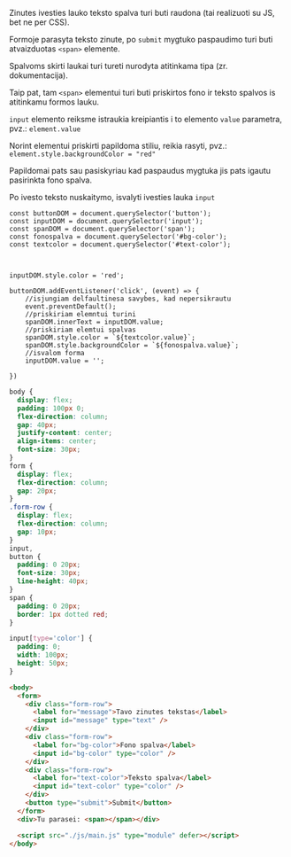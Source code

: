 Zinutes ivesties lauko teksto spalva turi buti raudona (tai realizuoti su JS, bet ne per CSS).

Formoje parasyta teksto zinute, po `submit` mygtuko paspaudimo turi buti atvaizduotas `<span>` elemente.

Spalvoms skirti laukai turi tureti nurodyta atitinkama tipa (zr. dokumentacija).

Taip pat, tam `<span>` elementui turi buti priskirtos fono ir teksto spalvos is atitinkamu formos lauku.

`input` elemento reiksme istraukia kreipiantis i to elemento `value` parametra, pvz.: `element.value`

Norint elementui priskirti papildoma stiliu, reikia rasyti, pvz.: `element.style.backgroundColor = "red"`

Papildomai pats sau pasiskyriau kad paspaudus mygtuka jis pats igautu pasirinkta fono spalva.

Po ivesto teksto nuskaitymo, isvalyti ivesties lauka `input`

```JS
const buttonDOM = document.querySelector('button');
const inputDOM = document.querySelector('input');
const spanDOM = document.querySelector('span');
const fonospalva = document.querySelector('#bg-color');
const textcolor = document.querySelector('#text-color');



inputDOM.style.color = 'red';

buttonDOM.addEventListener('click', (event) => {
    //isjungiam delfaultinesa savybes, kad nepersikrautu
    event.preventDefault();
    //priskiriam elemntui turini
    spanDOM.innerText = inputDOM.value;
    //priskiriam elemtui spalvas
    spanDOM.style.color = `${textcolor.value}`;
    spanDOM.style.backgroundColor = `${fonospalva.value}`;
    //isvalom forma
    inputDOM.value = '';

})
```

```css
body {
  display: flex;
  padding: 100px 0;
  flex-direction: column;
  gap: 40px;
  justify-content: center;
  align-items: center;
  font-size: 30px;
}
form {
  display: flex;
  flex-direction: column;
  gap: 20px;
}
.form-row {
  display: flex;
  flex-direction: column;
  gap: 10px;
}
input,
button {
  padding: 0 20px;
  font-size: 30px;
  line-height: 40px;
}
span {
  padding: 0 20px;
  border: 1px dotted red;
}

input[type='color'] {
  padding: 0;
  width: 100px;
  height: 50px;
}
```

```html
<body>
  <form>
    <div class="form-row">
      <label for="message">Tavo zinutes tekstas</label>
      <input id="message" type="text" />
    </div>
    <div class="form-row">
      <label for="bg-color">Fono spalva</label>
      <input id="bg-color" type="color" />
    </div>
    <div class="form-row">
      <label for="text-color">Teksto spalva</label>
      <input id="text-color" type="color" />
    </div>
    <button type="submit">Submit</button>
  </form>
  <div>Tu parasei: <span></span></div>

  <script src="./js/main.js" type="module" defer></script>
</body>
```
